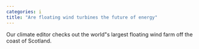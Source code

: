 ```yaml
---
categories: i
title: "Are floating wind turbines the future of energy"
---
```

Our climate editor checks out the world"s largest floating wind farm off the coast of Scotland.